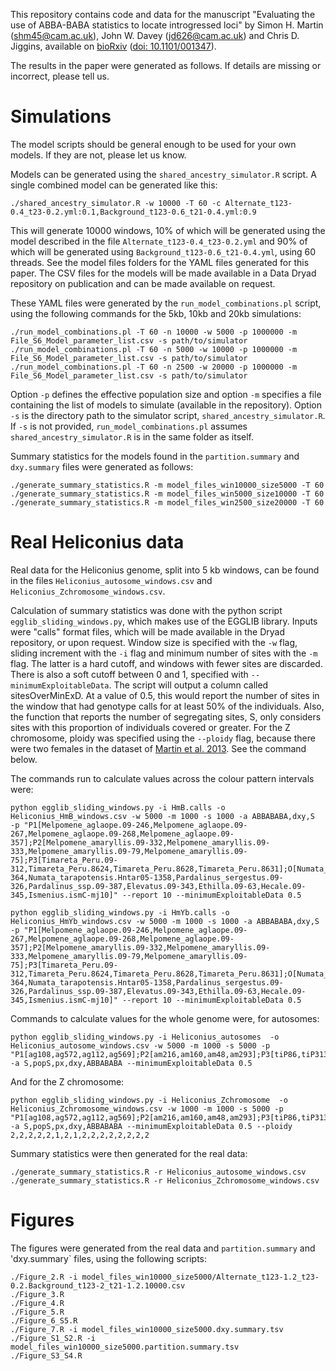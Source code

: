 This repository contains code and data for the manuscript "Evaluating the use of ABBA-BABA statistics to locate introgressed loci" by Simon H. Martin (<shm45@cam.ac.uk>), John W. Davey (<jd626@cam.ac.uk>) and Chris D. Jiggins, available on [bioRxiv](http://biorxiv.org) ([doi: 10.1101/001347](http://biorxiv.org/content/early/2013/12/11/001347)).

The results in the paper were generated as follows. If details are missing or incorrect, please tell us.

# Simulations

The model scripts should be general enough to be used for your own models. If they are not, please let us know.

Models can be generated using the `shared_ancestry_simulator.R` script. A single combined model can be generated like this:

```
./shared_ancestry_simulator.R -w 10000 -T 60 -c Alternate_t123-0.4_t23-0.2.yml:0.1,Background_t123-0.6_t21-0.4.yml:0.9
```

This will generate 10000 windows, 10% of which will be generated using the model described in the file `Alternate_t123-0.4_t23-0.2.yml` and 90% of which will be generated using `Background_t123-0.6_t21-0.4.yml`, using 60 threads. See the model files folders for the YAML files generated for this paper. The CSV files for the models will be made available in a Data Dryad repository on publication and can be made available on request.

These YAML files were generated by the `run_model_combinations.pl` script, using the following commands for the 5kb, 10kb and 20kb simulations:

```
./run_model_combinations.pl -T 60 -n 10000 -w 5000 -p 1000000 -m File_S6_Model_parameter_list.csv -s path/to/simulator
./run_model_combinations.pl -T 60 -n 5000 -w 10000 -p 1000000 -m File_S6_Model_parameter_list.csv -s path/to/simulator
./run_model_combinations.pl -T 60 -n 2500 -w 20000 -p 1000000 -m File_S6_Model_parameter_list.csv -s path/to/simulator
```

Option `-p` defines the effective population size and option `-m` specifies a file containing the list of models to simulate (available in the repository). Option `-s` is the directory path to the simulator script, `shared_ancestry_simulator.R`. If `-s` is not provided, `run_model_combinations.pl` assumes `shared_ancestry_simulator.R` is in the same folder as itself.

Summary statistics for the models found in the `partition.summary` and `dxy.summary` files were generated as follows:

```
./generate_summary_statistics.R -m model_files_win10000_size5000 -T 60
./generate_summary_statistics.R -m model_files_win5000_size10000 -T 60
./generate_summary_statistics.R -m model_files_win2500_size20000 -T 60
```

# Real Heliconius data

Real data for the Heliconius genome, split into 5 kb windows, can be found in the files `Heliconius_autosome_windows.csv` and `Heliconius_Zchromosome_windows.csv`.

Calculation of summary statistics was done with the python script `egglib_sliding_windows.py`, which makes use of the EGGLIB library. Inputs were "calls" format files, which will be made available in the Dryad repository, or upon request. Window size is specified with the `-w` flag, sliding increment with the `-i` flag and minimum number of sites with the `-m` flag. The latter is a hard cutoff, and windows with fewer sites are discarded. There is also a soft cutoff between 0 and 1, specified with `--minimumExploitableData`. The script will output a column called sitesOverMinExD. At a value of 0.5, this would report the number of sites in the window that had genotype calls for at least 50% of the individuals. Also, the function that reports the number of segregating sites, S, only considers sites with this proportion of individuals covered or greater. For the Z chromosome, ploidy was specified using the `--ploidy` flag, because there were two females in the dataset of [Martin et al. 2013](http://dx.doi.org/10.1101/gr.159426.113). See the command below.

The commands run to calculate values across the colour pattern intervals were:

```
python egglib_sliding_windows.py -i HmB.calls -o Heliconius_HmB_windows.csv -w 5000 -m 1000 -s 1000 -a ABBABABA,dxy,S  -p "P1[Melpomene_aglaope.09-246,Melpomene_aglaope.09-267,Melpomene_aglaope.09-268,Melpomene_aglaope.09-357];P2[Melpomene_amaryllis.09-332,Melpomene_amaryllis.09-333,Melpomene_amaryllis.09-79,Melpomene_amaryllis.09-75];P3[Timareta_Peru.09-312,Timareta_Peru.8624,Timareta_Peru.8628,Timareta_Peru.8631];O[Numata_elegans.1277,Numata_silvana.09-364,Numata_tarapotensis.Hntar05-1358,Pardalinus_sergestus.09-326,Pardalinus_ssp.09-387,Elevatus.09-343,Ethilla.09-63,Hecale.09-345,Ismenius.ismC-mj10]" --report 10 --minimumExploitableData 0.5
```

```
python egglib_sliding_windows.py -i HmYb.calls -o Heliconius_HmYb_windows.csv -w 5000 -m 1000 -s 1000 -a ABBABABA,dxy,S  -p "P1[Melpomene_aglaope.09-246,Melpomene_aglaope.09-267,Melpomene_aglaope.09-268,Melpomene_aglaope.09-357];P2[Melpomene_amaryllis.09-332,Melpomene_amaryllis.09-333,Melpomene_amaryllis.09-79,Melpomene_amaryllis.09-75];P3[Timareta_Peru.09-312,Timareta_Peru.8624,Timareta_Peru.8628,Timareta_Peru.8631];O[Numata_elegans.1277,Numata_silvana.09-364,Numata_tarapotensis.Hntar05-1358,Pardalinus_sergestus.09-326,Pardalinus_ssp.09-387,Elevatus.09-343,Ethilla.09-63,Hecale.09-345,Ismenius.ismC-mj10]" --report 10 --minimumExploitableData 0.5
```

Commands to calculate values for the whole genome were, for autosomes:

```
python egglib_sliding_windows.py -i Heliconius_autosomes  -o Heliconius_autosome_windows.csv -w 5000 -m 1000 -s 5000 -p "P1[ag108,ag572,ag112,ag569];P2[am216,am160,am48,am293];P3[tiP86,tiP313,tiP84,tiP57];O[hec273,eth67,ser202,par371]" -a S,popS,px,dxy,ABBABABA --minimumExploitableData 0.5
```

And for the Z chromosome:
```
python egglib_sliding_windows.py -i Heliconius_Zchromosome  -o Heliconius_Zchromosome_windows.csv -w 1000 -m 1000 -s 5000 -p "P1[ag108,ag572,ag112,ag569];P2[am216,am160,am48,am293];P3[tiP86,tiP313,tiP84,tiP57];O[hec273,eth67,ser202,par371]" -a S,popS,px,dxy,ABBABABA --minimumExploitableData 0.5 --ploidy 2,2,2,2,2,1,2,1,2,2,2,2,2,2,2,2
```

Summary statistics were then generated for the real data:
```
./generate_summary_statistics.R -r Heliconius_autosome_windows.csv
./generate_summary_statistics.R -r Heliconius_Zchromosome_windows.csv
```

# Figures

The figures were generated from the real data and `partition.summary` and 'dxy.summary` files, using the following scripts:

```
./Figure_2.R -i model_files_win10000_size5000/Alternate_t123-1.2_t23-0.2.Background_t123-2_t21-1.2.10000.csv
./Figure_3.R
./Figure_4.R
./Figure_5.R
./Figure_6_S5.R
./Figure_7.R -i model_files_win10000_size5000.dxy.summary.tsv
./Figure_S1_S2.R -i model_files_win10000_size5000.partition.summary.tsv
./Figure_S3_S4.R
```
